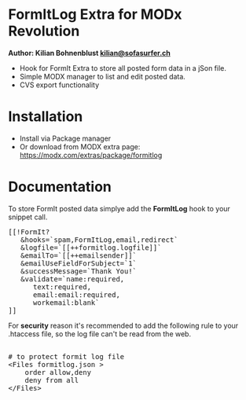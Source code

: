 FormItLog Extra for MODx Revolution
=================================
**Author: Kilian Bohnenblust <kilian@sofasurfer.ch>**

- Hook for FormIt Extra to store all posted form data in a jSon file.
- Simple MODX manager to list and edit posted data.
- CVS export functionality

Installation
============

- Install via Package manager
- Or download from MODX extra page: https://modx.com/extras/package/formitlog

Documentation
=============

To store FormIt posted data simplye add the **FormItLog** hook to your snippet call. 

<pre>
[[!FormIt?
   &hooks=`spam,FormItLog,email,redirect`
   &logfile=`[[++formitlog.logfile]]`
   &emailTo=`[[++emailsender]]`
   &emailUseFieldForSubject=`1`
   &successMessage=`Thank You!`
   &validate=`name:required,
      text:required,
      email:email:required,
      workemail:blank`
]]
</pre>

For **security** reason it's recommended to add the following rule to your .htaccess file, so the log file can't be read from the web.
<pre>

# to protect formit log file 
&lt;Files formitlog.json &gt;
	order allow,deny
	deny from all
&lt;/Files&gt;

</pre>
